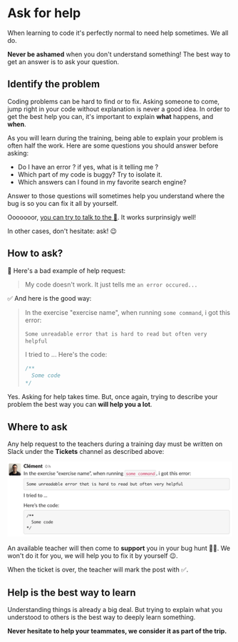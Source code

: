 # Ask for help

When learning to code it's perfectly normal to need help sometimes. We all do.

**Never be ashamed** when you don't understand something! The best way to get an answer is to ask your question.

## Identify the problem

Coding problems can be hard to find or to fix. Asking someone to come, jump right in your code without explanation is never a good idea. In order to get the best help you can, it's important to explain **what** happens, and **when**.

As you will learn during the training, being able to explain your problem is often half the work. Here are some questions you should answer before asking:
- Do I have an error ? if yes, what is it telling me ?
- Which part of my code is buggy? Try to isolate it.
- Which answers can I found in my favorite search engine?

Answer to those questions will sometimes help you understand where the bug is so you can fix it all by yourself.

Ooooooor, [you can try to talk to the 🦆](https://en.wikipedia.org/wiki/Rubber_duck_debugging#:~:text=In%20software%20engineering%2C%20rubber%20duck,%2Dline%2C%20to%20the%20duck.). It works surprinsigly well!

In other cases, don't hesitate: ask! 😉

## How to ask?

🚫 Here's a bad example of help request:

> My code doesn't work. It just tells me `an error occured...`

✅ And here is the good way:

> In the exercise "exercise name", when running `some command`, i got this error:
>  ```
>  Some unreadable error that is hard to read but often very helpful
>  ```
> I tried to ...
> Here's the code:
>
> ```js
> /**
>   Some code
> */
> ```

Yes. Asking for help takes time. But, once again, trying to describe your problem the best way you can **will help you a lot**.

## Where to ask

Any help request to the teachers during a training day must be written on Slack under the **Tickets** channel as described above:

![Slack ticket example](./assets/images/ticket-example.png)

An available teacher will then come to **support** you in your bug hunt 🐛🔫. We won't do it for you, we will help you to fix it by yourself 😉.

When the ticket is over, the teacher will mark the post with ✅.

## Help is the best way to learn

Understanding things is already a big deal. But trying to explain what you understood to others is the best way to deeply learn something.

**Never hesitate to help your teammates, we consider it as part of the trip.**
